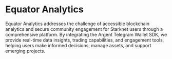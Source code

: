 # Equator Analytics
Equator Analytics addresses the challenge of accessible blockchain analytics and secure community engagement for Starknet users through a comprehensive platform.
By integrating the Argent Telegram Wallet SDK, we provide real-time data insights, trading capabilities, and engagement tools, 
helping users make informed decisions, manage assets, and support emerging projects.
